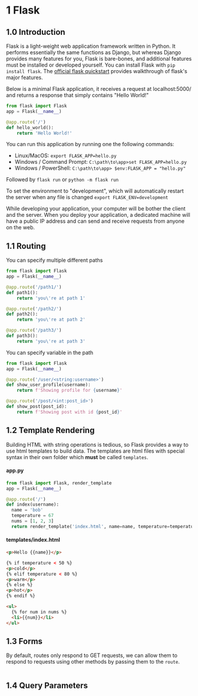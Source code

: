 
# 1 Flask

## 1.0 Introduction

Flask is a light-weight web application framework written in Python. It performs essentially the same functions as Django, but whereas Django provides many features for you, Flask is bare-bones, and additional features must be installed or developed yourself. You can install Flask with `pip install flask`. The [official flask quickstart](https://flask.palletsprojects.com/en/1.1.x/quickstart/) provides walkthrough of flask's major features.

Below is a minimal Flask application, it receives a request at localhost:5000/ and returns a response that simply contains "Hello World!"

```python
from flask import Flask
app = Flask(__name__)

@app.route('/')
def hello_world():
    return 'Hello World!'
```

You can run this application by running one the following commands:

- Linux/MacOS: `export FLASK_APP=hello.py`
- Windows / Command Prompt: `C:\path\to\app>set FLASK_APP=hello.py`
- Windows / PowerShell: `C:\path\to\app> $env:FLASK_APP = "hello.py"`

Followed by `flask run` or `python -m flask run`

To set the environment to "development", which will automatically restart the server when any file is changed `export FLASK_ENV=development`

While developing your application, your computer will be bother the client and the server. When you deploy your application, a dedicated machine will have a public IP address and can send and receive requests from anyone on the web.

## 1.1 Routing


You can specify multiple different paths

```python
from flask import Flask
app = Flask(__name__)

@app.route('/path1/')
def path1():
    return 'you\'re at path 1'

@app.route('/path2/')
def path2():
    return 'you\'re at path 2'

@app.route('/path3/')
def path3():
    return 'you\'re at path 3'
```


You can specify variable in the path

```python
from flask import Flask
app = Flask(__name__)

@app.route('/user/<string:username>')
def show_user_profile(username):
    return f'Showing profile for {username}'

@app.route('/post/<int:post_id>')
def show_post(post_id):
    return f'Showing post with id {post_id}'

```


## 1.2 Template Rendering

Building HTML with string operations is tedious, so Flask provides a way to use html templates to build data. The templates are html files with special syntax in their own folder which **must** be called `templates`.

#### app.py
```python
from flask import Flask, render_template
app = Flask(__name__)

@app.route('/')
def index(username):
  name = 'bob'
  temperature = 67
  nums = [1, 2, 3]  
  return render_template('index.html', name=name, temperature=temperature, nums=nums)
```

#### templates/index.html
```html
<p>Hello {{name}}</p>

{% if temperature < 50 %}
<p>cold</p>
{% elif temperature < 80 %}
<p>warm</p>
{% else %}
<p>hot</p>
{% endif %}

<ul>
  {% for num in nums %}
  <li>{{num}}</li>
</ul>
```

## 1.3 Forms

By default, routes only respond to GET requests, we can allow them to respond to requests using other methods by passing them to the `route`.


```python

```


## 1.4 Query Parameters


